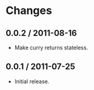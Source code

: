 # Changes #

## 0.0.2 / 2011-08-16 ##

  - Make curry returns stateless.

## 0.0.1 / 2011-07-25 ##

  - Initial release.
